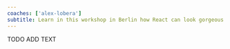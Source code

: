 ```yaml
---
coaches: ['alex-lobera']
subtitle: Learn in this workshop in Berlin how React can look gorgeous and encourage design consistency
---
```


TODO ADD TEXT
